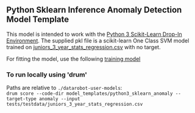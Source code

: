 ## Python Sklearn Inference Anomaly Detection Model Template


This model is intended to work with the [Python 3 Scikit-Learn Drop-In Environment](../../public_dropin_environments/python3_sklearn/).
The supplied pkl file is a scikit-learn One Class SVM model trained on [juniors_3_year_stats_regression.csv](../tests/testdata/juniors_3_year_stats_regression.csv)
with no target. 

For fitting the model, use the following [training model](../../task_templates/estimators/python_anomaly)

### To run locally using 'drum'
Paths are relative to `./datarobot-user-models`:   
`drum score --code-dir model_templates/python3_sklearn_anomaly --target-type anomaly --input tests/testdata/juniors_3_year_stats_regression.csv`
